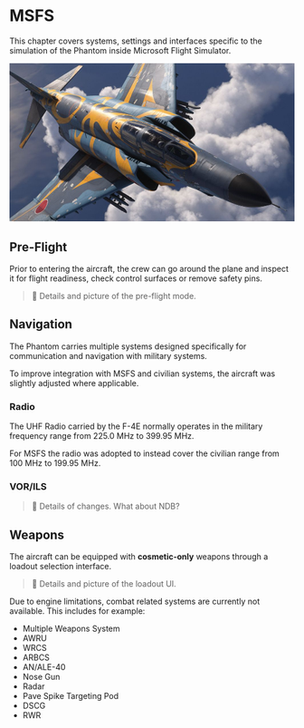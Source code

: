 # MSFS

This chapter covers systems, settings and interfaces specific to the simulation
of the Phantom inside Microsoft Flight Simulator.

![Creative Painting on a Phantom](../img/okinawa_msfs.jpg)

## Pre-Flight

Prior to entering the aircraft, the crew can go around the plane and inspect it
for flight readiness, check control surfaces or remove safety pins.

> 🚧 Details and picture of the pre-flight mode.

## Navigation

The Phantom carries multiple systems designed specifically for communication and
navigation with military systems.

To improve integration with MSFS and civilian systems, the aircraft was slightly
adjusted where applicable.

### Radio

The UHF Radio carried by the F-4E normally operates in the military frequency
range from 225.0 MHz to 399.95 MHz.

For MSFS the radio was adopted to instead cover the civilian range from 100 MHz
to 199.95 MHz.

### VOR/ILS

> 🚧 Details of changes. What about NDB?

## Weapons

The aircraft can be equipped with **cosmetic-only** weapons through a loadout
selection interface.

> 🚧 Details and picture of the loadout UI.

Due to engine limitations, combat related systems are currently not available.
This includes for example:

- Multiple Weapons System
- AWRU
- WRCS
- ARBCS
- AN/ALE-40
- Nose Gun
- Radar
- Pave Spike Targeting Pod
- DSCG
- RWR
